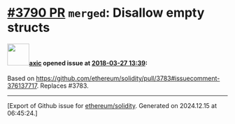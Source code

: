 # [\#3790 PR](https://github.com/ethereum/solidity/pull/3790) `merged`: Disallow empty structs

#### <img src="https://avatars.githubusercontent.com/u/20340?v=4" width="50">[axic](https://github.com/axic) opened issue at [2018-03-27 13:39](https://github.com/ethereum/solidity/pull/3790):

Based on https://github.com/ethereum/solidity/pull/3783#issuecomment-376137717. Replaces #3783.




-------------------------------------------------------------------------------



[Export of Github issue for [ethereum/solidity](https://github.com/ethereum/solidity). Generated on 2024.12.15 at 06:45:24.]
